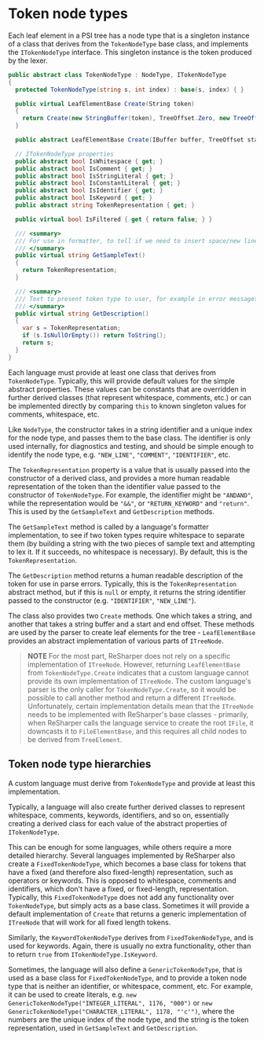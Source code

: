 ---
---

# Token node types

Each leaf element in a PSI tree has a node type that is a singleton instance of a class that derives from the `TokenNodeType` base class, and implements the `ITokenNodeType` interface. This singleton instance is the token produced by the lexer.

```csharp
public abstract class TokenNodeType : NodeType, ITokenNodeType
{
  protected TokenNodeType(string s, int index) : base(s, index) { }

  public virtual LeafElementBase Create(String token)
  {
    return Create(new StringBuffer(token), TreeOffset.Zero, new TreeOffset(token.Length));
  }

  public abstract LeafElementBase Create(IBuffer buffer, TreeOffset startOffset, TreeOffset endOffset);

  // ITokenNodeType properties
  public abstract bool IsWhitespace { get; }
  public abstract bool IsComment { get; }
  public abstract bool IsStringLiteral { get; }
  public abstract bool IsConstantLiteral { get; }
  public abstract bool IsIdentifier { get; }
  public abstract bool IsKeyword { get; }
  public abstract string TokenRepresentation { get; }

  public virtual bool IsFiltered { get { return false; } }

  /// <summary>
  /// For use in formatter, to tell if we need to insert space/new line between two token types
  /// </summary>
  public virtual string GetSampleText()
  {
    return TokenRepresentation;
  }

  /// <summary>
  /// Text to present token type to user, for example in error messages like "{0} expected"
  /// </summary>
  public virtual string GetDescription()
  {
    var s = TokenRepresentation;
    if (s.IsNullOrEmpty()) return ToString();
    return s;
  }
}
```

Each language must provide at least one class that derives from `TokenNodeType`. Typically, this will provide default values for the simple abstract properties. These values can be constants that are overridden in further derived classes (that represent whitespace, comments, etc.) or can be implemented directly by comparing `this` to known singleton values for comments, whitespace, etc.

Like `NodeType`, the constructor takes in a string identifier and a unique index for the node type, and passes them to the base class. The identifier is only used internally, for diagnostics and testing, and should be simple enough to identify the node type, e.g. `"NEW_LINE"`, `"COMMENT"`, `"IDENTIFIER"`, etc.

The `TokenRepresentation` property is a value that is usually passed into the constructor of a derived class, and provides a more human readable representation of the token than the identifier value passed to the constructor of `TokenNodeType`. For example, the identifier might be `"ANDAND"`, while the representation would be `"&&"`, or `"RETURN_KEYWORD"` and `"return"`. This is used by the `GetSampleText` and `GetDescription` methods.

The `GetSampleText` method is called by a language's formatter implementation, to see if two token types require whitespace to separate them (by building a string with the two pieces of sample text and attempting to lex it. If it succeeds, no whitespace is necessary). By default, this is the `TokenRepresentation`.

The `GetDescription` method returns a human readable description of the token for use in parse errors. Typically, this is the `TokenRepresentation` abstract method, but if this is `null` or empty, it returns the string identifier passed to the constructor (e.g. `"IDENTIFIER"`, `"NEW_LINE"`).

The class also provides two `Create` methods. One which takes a string, and another that takes a string buffer and a start and end offset. These methods are used by the parser to create leaf elements for the tree - `LeafElementBase` provides an abstract implementation of various parts of `ITreeNode`.

> **NOTE** For the most part, ReSharper does not rely on a specific implementation of `ITreeNode`. However, returning `LeafElementBase` from `TokenNodeType.Create` indicates that a custom language cannot provide its own implementation of `ITreeNode`. The custom language's parser is the only caller for `TokenNodeType.Create`, so it would be possible to call another method and return a different `ITreeNode`. Unfortunately, certain implementation details mean that the `ITreeNode` needs to be implemented with ReSharper's base classes - primarily, when ReSharper calls the language service to create the root `IFile`, it downcasts it to `FileElementBase`, and this requires all child nodes to be derived from `TreeElement`.

## Token node type hierarchies

A custom language must derive from `TokenNodeType` and provide at least this implementation.

Typically, a language will also create further derived classes to represent whitespace, comments, keywords, identifiers, and so on, essentially creating a derived class for each value of the abstract properties of `ITokenNodeType`.

This can be enough for some languages, while others require a more detailed hierarchy. Several languages implemented by ReSharper also create a `FixedTokenNodeType`, which becomes a base class for tokens that have a fixed (and therefore also fixed-length) representation, such as operators or keywords. This is opposed to whitespace, comments and identifiers, which don't have a fixed, or fixed-length, representation. Typically, this `FixedTokenNodeType` does not add any functionality over `TokenNodeType`, but simply acts as a base class. Sometimes it will provide a default implementation of `Create` that returns a generic implementation of `ITreeNode` that will work for all fixed length tokens.

Similarly, the `KeywordTokenNodeType` derives from `FixedTokenNodeType`, and is used for keywords. Again, there is usually no extra functionality, other than to return `true` from `ITokenNodeType.IsKeyword`.

Sometimes, the language will also define a `GenericTokenNodeType`, that is used as a base class for `FixedTokenNodeType`, and to provide a token node type that is neither an identifier, or whitespace, comment, etc. For example, it can be used to create literals, e.g. `new GenericTokenNodeType("INTEGER_LITERAL", 1176, "000")` or `new GenericTokenNodeType("CHARACTER_LITERAL", 1178, "'c'")`, where the numbers are the unique index of the node type, and the string is the token representation, used in `GetSampleText` and `GetDescription`.
